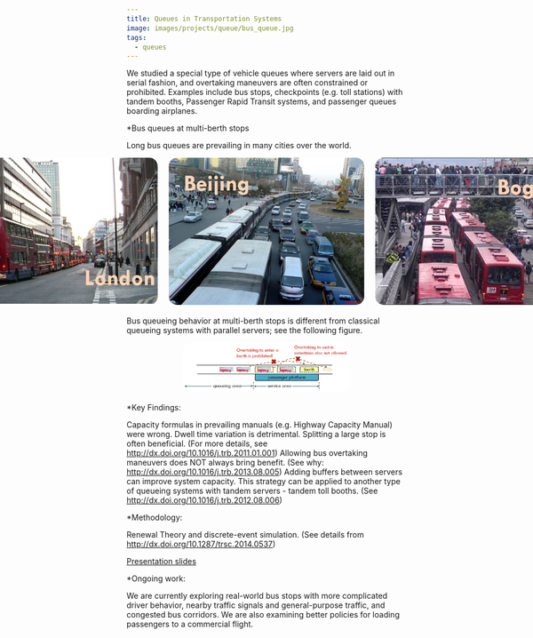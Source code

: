 ```yaml
---
title: Queues in Transportation Systems
image: images/projects/queue/bus_queue.jpg
tags:
  - queues
---
```


We studied a special type of vehicle queues where servers are laid out in serial fashion, and overtaking maneuvers are often constrained or prohibited. Examples include bus stops, checkpoints (e.g. toll stations) with tandem booths, Passenger Rapid Transit systems, and passenger queues boarding airplanes. 	

*Bus queues at multi-berth stops 	

Long bus queues are prevailing in many cities over the world.

<div style="display: flex; justify-content: center; margin-bottom: 20px;">
  <img src="images/projects/queue/bus_queue.jpg"  
       style="width: 70%; height: auto; object-fit: cover; max-width: 500px; margin: 0 10px; border-radius: 15px;">
  <img src="images/projects/queue/bus_queue1.jpg" 
       style="width: 70%; height: auto; object-fit: cover; max-width: 500px; margin: 0 10px; border-radius: 15px;">
  <img src="images/projects/queue/bus_queue2.jpg" 
       style="width: 70%; height: auto; object-fit: cover; max-width: 500px; margin: 0 10px; border-radius: 15px;">
  <img src="images/projects/queue/bus_queue3.jpg" 
       style="width: 70%; height: auto; object-fit: cover; max-width: 500px; margin: 0 10px; border-radius: 15px;">
  <img src="images/projects/queue/bus_queue4.jpg" 
       style="width: 70%; height: auto; object-fit: cover; max-width: 500px; margin: 0 10px; border-radius: 15px;">
</div>
 
Bus queueing behavior at multi-berth stops is different from classical queueing systems with parallel servers; see the following figure.

<div style="display: flex; justify-content: center; margin-bottom: 20px;">
  <img src="images/projects/queue/no-overtaking-stop-illustration.jpg" alt="Team Banner" 
       style="width: 60%; height: auto; object-fit: cover; max-width: 500px; margin: 0 10px; border-radius: 15px;">
</div>
 
*Key Findings:

Capacity formulas in prevailing manuals (e.g. Highway Capacity Manual) were wrong.
Dwell time variation is detrimental.
Splitting a large stop is often beneficial. (For more details, see <http://dx.doi.org/10.1016/j.trb.2011.01.001>)
Allowing bus overtaking maneuvers does NOT always bring benefit. (See why: <http://dx.doi.org/10.1016/j.trb.2013.08.005>)
Adding buffers between servers can improve system capacity. This strategy can be applied to another type of queueing systems with tandem servers - tandem toll booths. (See <http://dx.doi.org/10.1016/j.trb.2012.08.006>)


*Methodology: 

Renewal Theory and discrete-event simulation. (See details from <http://dx.doi.org/10.1287/trsc.2014.0537>)

[Presentation slides](https://github.com/guanlii/guanlii.github.io/raw/main/images/projects/queue/Queueing_Systems_with_Tandem_Servers.pptx)

*Ongoing work: 

We are currently exploring real-world bus stops with more complicated driver behavior, nearby traffic signals and general-purpose traffic, and congested bus corridors. We are also examining better policies for loading passengers to a commercial flight.